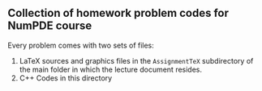## Collection of homework problem codes for NumPDE course

Every problem comes with two sets of files:
1. LaTeX sources and graphics files in the `AssignmentTeX` subdirectory of the main folder in which the lecture document resides. 
2. C++ Codes in this directory
